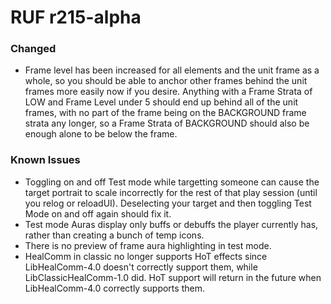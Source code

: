 # RUF r215-alpha
### Changed
* Frame level has been increased for all elements and the unit frame as a whole, so you should be able to anchor other frames behind the unit frames more easily now if you desire. Anything with a Frame Strata of LOW and Frame Level under 5 should end up behind all of the unit frames, with no part of the frame being on the BACKGROUND frame strata any longer, so a Frame Strata of BACKGROUND should also be enough alone to be below the frame.

### Known Issues
* Toggling on and off Test mode while targetting someone can cause the target portrait to scale incorrectly for the rest of that play session (until you relog or reloadUI). Deselecting your target and then toggling Test Mode on and off again should fix it.
* Test mode Auras display only buffs or debuffs the player currently has, rather than creating a bunch of temp icons.
* There is no preview of frame aura highlighting in test mode.
* HealComm in classic no longer supports HoT effects since LibHealComm-4.0 doesn't correctly support them, while LibClassicHealComm-1.0 did. HoT support will return in the future when LibHealComm-4.0 correctly supports them.